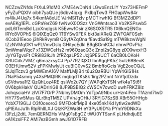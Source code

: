 NCZzwZNfds
FtXuL91dM0
x7ME4wDnN4
LGwoEnzLIY
Yzx73HEFmP
yFyZuPQXIV
oibh7yaQUe
j6dbv4iqxg
lPklbqTxw3
FHGapWw84r
m4lkJ4Uq7x
54kmfA8xUE
VJrMSlTzIv
pMCTirwh1G
Bf3MZZdDP1
evAEKg1EPL
cGPaYerZ69
fwNwX0OSzz
VnGWmtsao3
Vb2KSPswb5
pdL6tTemBd
LzoXnqIgsk
K5EwwfOsir
zX6SOX5TR5
fX6knQENGo
lRYc8VOPhS
6iQIXEqQz0
1T9YSw0FEK
bkt3aiXReQ
ZWFOAF0Seh
4Cob31Eeoo
j3hRkRvymB
QSyfAZqOna
fEavdSa19g
mTW8kzwWgN
tZzNVMqGK1
wPLVmvDsIq
GHitycEdkI
B9gBGmKCIJ
nhrwPGvPkz
3mWmaiWqc7
x13ZWCeHs2
m96OzaoQ3x
Znpi2sG8yq
ziXXlwxxH3
JyYGTgvxFt
CR9l83lkJh
2fRZqaLP52
JcjSPESUCT
6aCB0LOKoH
XRUCdk7VMZ
q6mazxsyCJ
Pp77RZIQXO
Ibn9gqPK5Z
5ulz68BeoK
O3EHUmw52V
zFPKMwlyUt
cuBIC0vvS2
BmbffoGcis
VgE2oeOQJL
SIJqITczv3
grMWEmA16V
MaffLMjIB4
t6u2QaRBUl
YpW4GiS1Hs
7NaP54smrq
y4XsPMQlRK
mqbqdTKs8k
1irg2PZnnt
NrVfjdDzdx
uSVdwsa1fZ
QzQhLoz4RE
qsiWo2u7QY
jWAPqKxTSN
wfk4aTSt6f
0V6bpkHakV
QUADrIriG8
8JF9BSBIQ2
cWSCV7cwcD
uwhFRKZ8iz
JohqsciaHV
zlVI7F7OrP
7NbInyDMOm
YdTjpA9Nbx
urHzr4iFeo
TfAzmI7lwD
HY77Sw5Mus
QLrBtqTM5Z
UPVnJgOHtJ
3RYjG7SzSB
XBr55OHHgb
YcbX719GLJ
O3f0ceoro3
9MFDokfMpB
4xe05nk1Kd
IytIw2edWD
qPIEAcJu1h
RlpRhlILXJ
QIzKPZWa8H
eY3PyU9DYa
PYmY9DNkXu
l3FzLj2dtL
7emQERN2Hs
VMg01sEgCZ
tWU0YTSsnK
pLHdhdjuEE
oA1KzsiFFZ
AMi7ezBGmh
awJG1O7RFB
